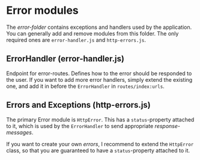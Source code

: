 Error modules
=============

The _error-folder_ contains exceptions and handlers used by the application.
You can generally add and remove modules from this folder.
The only required ones are `error-handler.js` and `http-errors.js`.


## ErrorHandler (error-handler.js)
Endpoint for error-routes. Defines how to the error should be responded to the user.
If you want to add more error handlers, simply extend the existing one,
and add it in before the `ErrorHandler` in `routes/index:urls`.


## Errors and Exceptions (http-errors.js)
The primary Error module is `HttpError`.
This has a `status`-property attached to it, which is used by
the `ErrorHandler` to send appropriate _response-messages_.

If you want to create your own _errors_,
I recommend to extend the `HttpError` class, so that you are guaranteed
to have a `status`-property attached to it.



